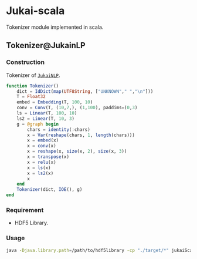 # Jukai-scala
Tokenizer module implemented in scala.

## Tokenizer@JukainLP

### Construction
Tokenizer of [`JukaiNLP`](https://github.com/hshindo/JukaiNLP.jl.git). 

```julia
function Tokenizer()
    dict = IdDict(map(UTF8String, ["UNKNOWN"," ","\n"]))
    T = Float32
    embed = Embedding(T, 100, 10)
    conv = Conv(T, (10,7,), (1,100), paddims=(0,3)
    ls = Linear(T, 100, 10)
    ls2 = Linear(T, 10, 3)
    g = @graph begin
        chars = identity(:chars)
        x = Var(reshape(chars, 1, length(chars)))
        x = embed(x)
        x = conv(x)
        x = reshape(x, size(x, 2), size(x, 3))
        x = transpose(x)
        x = relu(x)
        x = ls(x)
        x = ls2(x)
        x
    end
    Tokenizer(dict, IOE(), g)
end
```

### Requirement
- HDF5 Library.

### Usage
```bash
java -Djava.library.path=/path/to/hdf5library -cp "./target/*" jukaiScala.main.JukaiNLP INPUT_MODEL_FILE"
```

